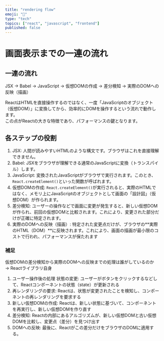 ```yaml
---
title: "rendering flow"
emoji: "📘"
type: "tech"
topics: ["react", "javascript", "frontend"]
published: false
---
```


# 画面表示までの一連の流れ

## 一連の流れ
JSX → Babel → JavaScript → 仮想DOMの作成 → 差分検知 → 実際のDOMへの反映（描画）

ReactはHTMLを直接操作するのではなく、一度「JavaScriptのオブジェクト（仮想DOM）」に変換してから、効率的にDOMを操作するという流れで動作します。<br>
この点がReactの大きな特徴であり、パフォーマンスの鍵となります。


## 各ステップの役割
1. JSX: 人間が読みやすいHTMLのような構文です。ブラウザはこれを直接理解できません。
2. Babel: JSXをブラウザが理解できる通常のJavaScriptに変換（トランスパイル）します。
3. JavaScript: 変換されたJavaScriptがブラウザで実行されます。このとき、`React.createElement()`といった関数が呼ばれます。
4. 仮想DOMの作成: `React.createElement()`が実行されると、実際のHTMLではなく、メモリ上にJavaScriptのオブジェクトとして画面の「設計図」（仮想DOM）が作られます。
5. 差分検知: ユーザーの操作などで画面に変更が発生すると、新しい仮想DOMが作られ、前回の仮想DOMと比較されます。これにより、変更された部分だけが正確に特定されます。
6. 実際のDOMへの反映（描画）: 特定された変更点だけが、ブラウザの**実際のHTML（DOM）**に反映されます。これにより、画面の描画が最小限のコストで行われ、パフォーマンスが保たれます


### 補足
仮想DOMの差分検知から実際のDOMへの反映までの処理は誰がしているのか<br>
→ Reactライブラリ自身

1. ユーザー操作後の処理
状態の変更: ユーザーがボタンをクリックするなどして、Reactコンポーネントの状態（state）が更新される
2. 再レンダリングの要求: Reactは、状態が変更されたことを検知し、コンポーネントの再レンダリングを要求する
4. 新しい仮想DOMの作成: Reactは、新しい状態に基づいて、コンポーネントを再実行し、新しい仮想DOMを作り直す
5. 差分検知: Reactの内部にあるアルゴリズムが、新しい仮想DOMと古い仮想DOMを比較し、変更点（差分）を見つけ出す
6. DOMへの反映: 最後に、Reactがこの差分だけをブラウザのDOMに適用する。